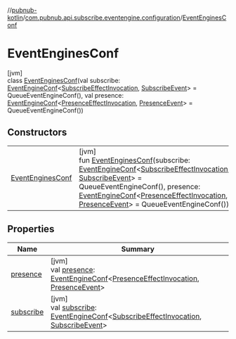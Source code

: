 //[pubnub-kotlin](../../../index.md)/[com.pubnub.api.subscribe.eventengine.configuration](../index.md)/[EventEnginesConf](index.md)

# EventEnginesConf

[jvm]\
class [EventEnginesConf](index.md)(val subscribe: [EventEngineConf](../../com.pubnub.api.eventengine/-event-engine-conf/index.md)&lt;[SubscribeEffectInvocation](../../com.pubnub.api.subscribe.eventengine.effect/-subscribe-effect-invocation/index.md), [SubscribeEvent](../../com.pubnub.api.subscribe.eventengine.event/-subscribe-event/index.md)&gt; = QueueEventEngineConf(), val presence: [EventEngineConf](../../com.pubnub.api.eventengine/-event-engine-conf/index.md)&lt;[PresenceEffectInvocation](../../com.pubnub.api.presence.eventengine.effect/-presence-effect-invocation/index.md), [PresenceEvent](../../com.pubnub.api.presence.eventengine.event/-presence-event/index.md)&gt; = QueueEventEngineConf())

## Constructors

| | |
|---|---|
| [EventEnginesConf](-event-engines-conf.md) | [jvm]<br>fun [EventEnginesConf](-event-engines-conf.md)(subscribe: [EventEngineConf](../../com.pubnub.api.eventengine/-event-engine-conf/index.md)&lt;[SubscribeEffectInvocation](../../com.pubnub.api.subscribe.eventengine.effect/-subscribe-effect-invocation/index.md), [SubscribeEvent](../../com.pubnub.api.subscribe.eventengine.event/-subscribe-event/index.md)&gt; = QueueEventEngineConf(), presence: [EventEngineConf](../../com.pubnub.api.eventengine/-event-engine-conf/index.md)&lt;[PresenceEffectInvocation](../../com.pubnub.api.presence.eventengine.effect/-presence-effect-invocation/index.md), [PresenceEvent](../../com.pubnub.api.presence.eventengine.event/-presence-event/index.md)&gt; = QueueEventEngineConf()) |

## Properties

| Name | Summary |
|---|---|
| [presence](presence.md) | [jvm]<br>val [presence](presence.md): [EventEngineConf](../../com.pubnub.api.eventengine/-event-engine-conf/index.md)&lt;[PresenceEffectInvocation](../../com.pubnub.api.presence.eventengine.effect/-presence-effect-invocation/index.md), [PresenceEvent](../../com.pubnub.api.presence.eventengine.event/-presence-event/index.md)&gt; |
| [subscribe](subscribe.md) | [jvm]<br>val [subscribe](subscribe.md): [EventEngineConf](../../com.pubnub.api.eventengine/-event-engine-conf/index.md)&lt;[SubscribeEffectInvocation](../../com.pubnub.api.subscribe.eventengine.effect/-subscribe-effect-invocation/index.md), [SubscribeEvent](../../com.pubnub.api.subscribe.eventengine.event/-subscribe-event/index.md)&gt; |
